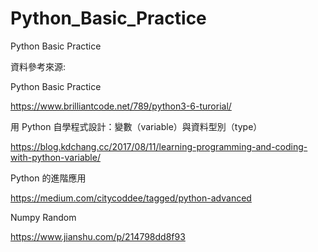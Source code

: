 # Python_Basic_Practice
Python Basic Practice

資料參考來源:

Python Basic Practice

https://www.brilliantcode.net/789/python3-6-turorial/

用 Python 自學程式設計：變數（variable）與資料型別（type）

https://blog.kdchang.cc/2017/08/11/learning-programming-and-coding-with-python-variable/

Python 的進階應用

https://medium.com/citycoddee/tagged/python-advanced

Numpy Random

https://www.jianshu.com/p/214798dd8f93
